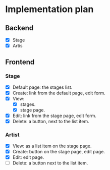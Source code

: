 # Implementation plan

## Backend

- [x] Stage
- [x] Artis

## Frontend

### Stage

- [x] Default page: the stages list.
- [x] Create: link from the default page, edit form.
- [x] View:
  - [x] stages.
  - [x] stage page.
- [x] Edit: link from the stage page, edit form.
- [x] Delete: a button, next to the list item.

### Artist

- [x] View: as a list item on the stage page.
- [x] Create: button on the stage page, edit page.
- [x] Edit: edit page.
- [ ] Delete: a button next to the list item.
